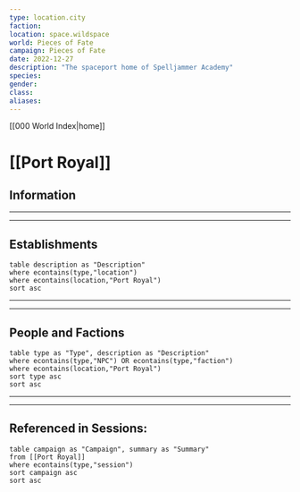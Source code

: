 ```yaml
---
type: location.city
faction: 
location: space.wildspace
world: Pieces of Fate
campaign: Pieces of Fate
date: 2022-12-27
description: "The spaceport home of Spelljammer Academy"
species: 
gender: 
class: 
aliases:
---
```

[[000 World Index|home]]
# [[Port Royal]]

## Information


---
---

## Establishments

```dataview
table description as "Description"
where econtains(type,"location")
where econtains(location,"Port Royal")
sort asc
```

---
---

## People and Factions

```dataview
table type as "Type", description as "Description"
where econtains(type,"NPC") OR econtains(type,"faction")
where econtains(location,"Port Royal")
sort type asc
sort asc
```

---
---
## Referenced in Sessions:
```dataview
table campaign as "Campaign", summary as "Summary"
from [[Port Royal]]
where econtains(type,"session")
sort campaign asc
sort asc
```